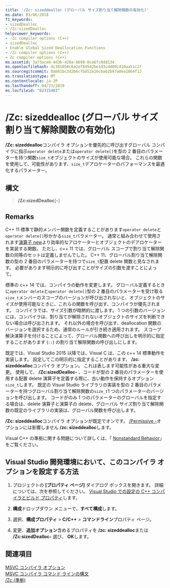 ```yaml
---
title: '/Zc: sizeddealloc (グローバル サイズ割り当て解除関数の有効化)'
ms.date: 03/06/2018
f1_keywords:
- sizedDealloc
- /Zc:sizedDealloc
helpviewer_keywords:
- -Zc compiler options (C++)
- sizedDealloc
- Enable Global Sized Deallocation Functions
- /Zc compiler options (C++)
- Zc compiler options (C++)
ms.assetid: 3a73ace0-4d36-420a-b699-0ca6fc0dd134
ms.openlocfilehash: dc381058c6a2ef84542be1d3cdd00c410aa51c2f
ms.sourcegitcommit: 0ab61bc3d2b6cfbd52a16c6ab2b97a8ea1864f12
ms.translationtype: MT
ms.contentlocale: ja-JP
ms.lasthandoff: 04/23/2019
ms.locfileid: "62315483"
---
```

# <a name="zcsizeddealloc-enable-global-sized-deallocation-functions"></a>/Zc: sizeddealloc (グローバル サイズ割り当て解除関数の有効化)

**/Zc: sizeddealloc**コンパイラ オプションを優先的に呼び出すグローバル コンパイラに指示`operator delete`または`operator delete[]`を型の 2 番目のパラメーターを持つ関数`size_t`オブジェクトのサイズが使用可能な場合。 これらの関数を使用して、可能性があります、`size_t`デアロケーターのパフォーマンスを最適化するパラメーター。

## <a name="syntax"></a>構文

> **/Zc:sizedDealloc**[**-**]

## <a name="remarks"></a>Remarks

C++ 11 標準で静的メンバー関数を定義することがあります`operator delete`と`operator delete[]`秒かかる`size_t`パラメーター。 通常と組み合わせて使用されます[演算子 new](../../cpp/new-operator-cpp.md)より効率的なアロケーターとオブジェクトのデアロケーターを実装する関数。 ただし、c++ 11 では、グローバル スコープで割り当て解除関数の同等のセットは定義しませんでした。 C++ 11、グローバル割り当て解除関数の型の 2 番目のパラメーターを持つで`size_t`配置 delete 関数と見なされます。 必要があります明示的に呼び出すことがサイズの引数を渡すことによって。

標準の c++ 14 では、コンパイラの動作を変更します。 グローバル定義するときに`operator delete`と`operator delete[]`型の 2 番目のパラメーターを受け取る`size_t`メンバーのスコープのバージョンが呼び出されないと、オブジェクトのサイズが使用可能なときに、これらの関数を呼び出す、コンパイラが優先されます。 コンパイラでは、サイズ引数が暗黙的に渡します。 1 つの引数のバージョンには、コンパイラは、割り当てが解除されないオブジェクトのサイズを判断できない場合は呼び出されます。 それ以外の場合を呼び出す、deallocation 関数のバージョンを選択するため、通常のルールが引き続き適用されます。 スコープ解決演算子を付けることによって、グローバル関数への呼び出しを明示的に指定することがあります (`::`) の割り当て解除関数の呼び出しにします。

既定では、Visual Studio 2015 以降では、Visual C は、この c++ 14 標準動作を実装します。 設定してこの明示的に指定することがあります、 **/zc: sizeddealloc**コンパイラ オプション。 これは表します可能性がある重大な変更。 使用して、 **/Zc:sizedDealloc-** 、コードが型の 2 番目のパラメーターを使用する配置 delete 演算子を定義する際に、古い動作を保持するオプション`size_t`します。 既定の Visual Studio ライブラリの実装を型の 2 番目のパラメーターを持つグローバル割り当て解除関数の`size_t`1 つのパラメーターのバージョンを呼び出します。 コードがのみ 1 つのパラメーターのグローバルを指定する場合は、delete 演算子と演算子の delete、グローバル サイズ割り当て解除関数の既定のライブラリの実装は、グローバル関数を呼び出します。

**/Zc: sizeddealloc**コンパイラ オプションが既定でオンです。 [/Permissive -](permissive-standards-conformance.md)オプションには影響しません **/zc: sizeddealloc**します。

Visual C++ の準拠に関する問題について詳しくは、「 [Nonstandard Behavior](../../cpp/nonstandard-behavior.md)」をご覧ください。

## <a name="to-set-this-compiler-option-in-the-visual-studio-development-environment"></a>Visual Studio 開発環境において、このコンパイラ オプションを設定する方法

1. プロジェクトの **[プロパティ ページ]** ダイアログ ボックスを開きます。 詳細については、次を参照してください。 [Visual Studio での設定の C++ コンパイラとビルド プロパティ](../working-with-project-properties.md)します。

1. **構成**ドロップダウン メニューで、**すべて構成**します。

1. 選択、**構成プロパティ** > **C/C++** > **コマンドライン**プロパティ ページ。

1. 変更、**追加オプション**含めるプロパティを **/zc: sizeddealloc**または **/Zc:sizedDealloc-** 選び、 **OK**します。

## <a name="see-also"></a>関連項目

[MSVC コンパイラ オプション](compiler-options.md)<br/>
[MSVC コンパイラ コマンド ラインの構文](compiler-command-line-syntax.md)<br/>
[/Zc (準拠)](zc-conformance.md)<br/>
